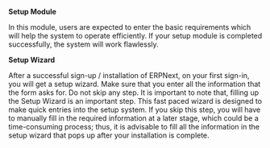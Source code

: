 **Setup Module**

In this module, users are expected to enter the basic requirements which will
help the system to operate efficiently. If your setup module is completed
successfully, the system will work flawlessly.

**Setup Wizard**

After a successful sign-up / installation of ERPNext, on your first sign-in,
you will get a setup wizard. Make sure that you enter all the information that
the form asks for. Do not skip any step. It is important to note that, filling
up the Setup Wizard is an important step. This fast paced wizard is designed
to make  quick entries into the setup system. If you skip this step, you will
have to manually fill in the required information at a later stage, which
could be a time-consuming process; thus, it is advisable to fill all the
information in the setup wizard that pops up after your installation is
complete.  

